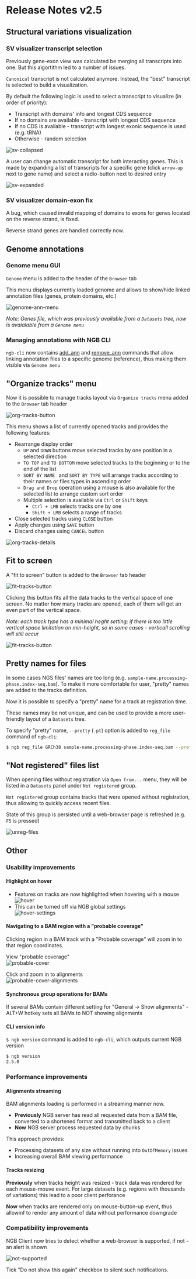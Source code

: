 # Release Notes v2.5

## Structural variations visualization

### SV visualizer transcript selection

Previously gene-exon view was calculated be merging all transcripts into one. But this algortithm led to a number of issues.

`Canonical` transcript is not calculated anymore. Instead, the "best" transcript is selected to build a visualization.

By default the following logic is used to select a transcript to visualize (in order of priority):

* Transcript with domains' info and longest CDS sequence
* If no domains are available - transcript with longest CDS sequence
* If no CDS is available - transcript with longest exonic sequence is used (e.g. tRNA)
* Otherwise - random selection

![sv-collapsed](images/sv-collapsed.png)

A user can change automatic transcript for both interacting genes. This is made by expanding a list of transcripts for a specific gene (click `arrow-up` next to gene name) and select a radio-button next to desired entry

![sv-expanded](images/sv-expanded.png)

### SV visualizer domain-exon fix

A bug, which caused invalid mapping of domains to exons for genes located on the reverse strand, is fixed.

Reverse strand genes are handled correctly now.

## Genome annotations

### Genome menu GUI

`Genome` menu is added to the header of the `Browser` tab

This menu displays currently loaded genome and allows to show/hide linked annotation files (genes, protein domains, etc.)

![genome-ann-menu](images/genome-ann-menu.png)

*Note: Genes file, which was previously available from a `Datasets` tree, now is avaialable from a `Genome menu`*

### Managing annotations with NGB CLI

`ngb-cli` now contains [add_ann](../../cli/command-reference.md) and [remove_ann](../../cli/command-reference.md) commands that allow linking annotation files to a specific genome (reference), thus making them visible via `Genome menu`

## "Organize tracks" menu

Now it is possible to manage tracks layout via `Organize tracks` menu added to the `Browser` tab header

![org-tracks-button](images/org-tracks-button.png)

This menu shows a list of currently opened tracks and provides the following features:

* Rearrange display order
    * `UP` and `DOWN` buttons move selected tracks by one position in a selected direction
    * `TO TOP` and `TO BOTTOM` move selected tracks to the beginning or to the end of the list
    * `SORT BY NAME ` and `SORT BY TYPE` will arrange tracks according to their names or files types in ascending order
    * `Drag and Drop` operation using a mouse is also available for the selected list to arrange custom sort order
    * Multiple selection is available via `Ctrl` or `Shift` keys
        * `Ctrl + LMB` selects tracks one by one
        * `Shift + LMB` selects a range of tracks
* Close selected tracks using `CLOSE` button
* Apply changes using `SAVE` button
* Discard changes using `CANCEL` button

![org-tracks-details](images/org-tracks-details.png)

## Fit to screen

A "fit to screen" button is added to the `Browser` tab header

![fit-tracks-button](images/fit-tracks-button.png)

Clicking this button fits all the data tracks to the vertical space of one screen.
No matter how many tracks are opened, each of them will get an even part of the vertical space.

*Note: each track type has a minimal heght setting; if there is too little vertical space limitation on min-height, so in some cases - verticall scrolling will still occur*

![fit-tracks-button](images/fit-tracks-result.png)

## Pretty names for files

In some cases NGS files' names are too long (e.g. `sample-name.processing-phase.index-seq.bam`). To make it more comfortable for user, "pretty" names are added to the tracks definition. 

Now it is possible to specify a "pretty" name for a track at registration time.

These names may be not unique, and can be used to provide a more user-friendly layout of a `Datasets` tree.

To specify "pretty" name, `--pretty` (`-pt`) option is added to `reg_file` command of `ngb-cli`:

```bash
$ ngb reg_file GRCh38 sample-name.processing-phase.index-seq.bam --pretty sample-name.bam
```

## "Not registered" files list

When opening files without registration via `Open from...` menu, they will be listed in a `Datasets` panel under `Not registered` group.

`Not registered` group contains tracks that were opened without registration, thus allowing to quickly access recent files.

State of this group is persisted until a web-browser page is refreshed (e.g. `F5` is pressed)

![unreg-files](images/unreg-files.png)

## Other

### Usability improvements

#### Highlight on hover

* Features on tracks are now highlighted when hovering with a mouse  
    ![hover](images/hover.png)
* This can be turned off via NGB global settings  
    ![hover-settings](images/hover-settings.png)

#### Navigating to a BAM region with a "probable coverage"

Clicking region in a BAM track with a "Probable coverage" will zoom in to that region coordinates.

View "probable coverage"  
    ![probable-cover](images/probable-cover.png)

Click and zoom in to alignments  
    ![probable-cover-alignments](images/probable-cover-alignments.png)

#### Synchronous group operations for BAMs

If several BAMs contain different setting for "General -> Show alignments" - ALT+W hotkey sets all BAMs to NOT showing alignments

#### CLI version info

`$ ngb version` command is added to `ngb-cli`, which outputs current NGB version

```bash
$ ngb version
2.5.0
```

### Performance improvements

#### Alignments streaming

BAM alignments loading is performed in a streaming manner now.

* **Previously** NGB server has read all requested data from a BAM file, converted to a shortened format and transmitted back to a client
* **Now** NGB server process requested data by chunks

This approach provides:

* Processing datasets of any size without running into `OutOfMemory` issues
* Increasing overall BAM viewing performance

#### Tracks resizing

**Previously** when tracks height was resized - track data was rendered for each mouse-mouve event. For large datasets (e.g. regions with thousands of variations) this lead to a poor client perforance

**Now** when tracks are rendered only on mouse-button-up event, thus allowinf to render any amount of data without performance downgrade

### Compatibility improvements

NGB Client now tries to detect whether a web-browser is supported, if not - an alert is shown

![not-supported](images/not-supported.png)

Tick "Do not show this again" checkbox to silent such notifications.
